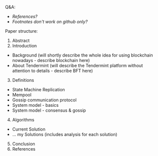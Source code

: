 
Q&A:
- *References?*
- *Footnotes don't work on github only?*

Paper structure:
1. Abstract
2. Introduction
* Background (will shortly describe the whole idea for using blockchain nowadays - describe blockchain here)
* About Tendermint (will describe the Tendermint platform without attention to details - describe BFT here)
3. Definitions
* State Machine Replication
* Mempool
* Gossip communication protocol
* System model - basics
* System model - consensus & gossip
4. Algorithms
* Current Solution
* ... my Solutions (includes analysis for each solution)
5. Conclusion
6. References
